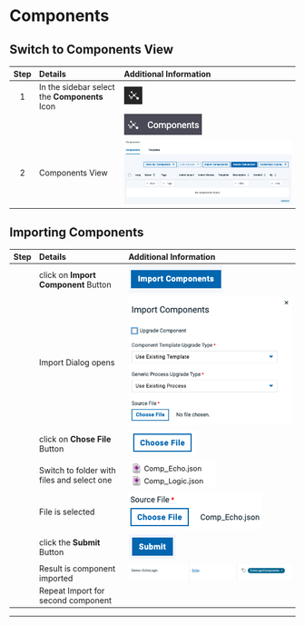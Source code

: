 # Components

## Switch to Components View

| Step | Details                                       | Additional Information                         |
|:----:|:----------------------------------------------|:-----------------------------------------------|
|  1   | In the sidebar select the **Components** Icon | ![Sidebar Components Icon][SBCompIcon]         |
|      |                                               | ![Sidebar ComponentsIcon Text][SBCompIconText] |
|  2   | Components View                               | ![Components View][CompView]                   |

## Importing Components

| Step | Details | Additional Information |
|:----:|:--------|:-----------------------|
|      |  click on **Import Component** Button       | ![Import Component Button][ButtonImportComps]                      |
|      |  Import Dialog opens       | ![Import Dialog][CompImportDialog]                       |
|      |  click on **Chose File** Button       | ![Choose File Button][CompImpChooseFileButton]                       |
|      |  Switch to folder with files and select one       | ![Files to choose][Filestochoose]                       |
|      |  File is selected    | ![File is selected][FileChoosen]                       |
|      |  click the **Submit** Button    | ![Submit Button][ButtonSubmit]                       |
|      |  Result is component imported    | ![Component Imported][CompImported]                       |
|      |  Repeat Import for second component    |                        |

---

[SBCompIcon]: ../media/Deploy_Sidebar_ComponentsIcon.png
[SBCompIconText]: ../media/Deploy_Sidebar_ComponentsIconWithText.png
[CompView]: media/Components_View.png
[ButtonImportComps]: media/Component_Import_Components_Button.png
[CompImportDialog]: media/Component_Import_Dialog.png
[CompImpChooseFileButton]: media/Component_Import_Dialog_ChooseFile.png
[Filestochoose]: media/Component_Import_Files.png
[ButtonSubmit]: media/Component_Import_SubmitButton.png
[FileChoosen]: media/Component_Import_Dialog_FileChosen.png
[CompImported]: media/Component_Imported.png
